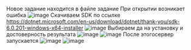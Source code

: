 Новое задание находится в файле задание
При открытии возникает ошибка 
![image](https://user-images.githubusercontent.com/52165649/159859407-d4c3ced8-8c1c-43dc-9b71-783d8b267d9c.png)
Скачиваем SDK по ссылке https://dotnet.microsoft.com/en-us/download/dotnet/thank-you/sdk-6.0.201-windows-x64-installer
![image](https://user-images.githubusercontent.com/52165649/159860031-affe2e5a-ec91-4e81-aded-6516e66a8188.png)
Выбираем да на установку и достоверность результата
![image](https://user-images.githubusercontent.com/52165649/159860136-a0744c43-15e3-4105-94ce-16037f402a39.png)
![image](https://user-images.githubusercontent.com/52165649/159860237-2397fc9f-4824-4c52-a53e-f05cfceec9c0.png)
После этогосервер запускается ![image](https://user-images.githubusercontent.com/52165649/159860415-f94a35e3-e193-4ea4-a5ef-ec8847a778c0.png)
![image](https://user-images.githubusercontent.com/52165649/159862327-5282d829-ee1c-4f9b-bfe1-46093a317ddf.png)

